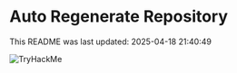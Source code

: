 # Auto Regenerate Repository

This README was last updated: 2025-04-18 21:40:49

 ![TryHackMe](https://tryhackme.com/badge/533634)